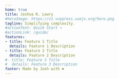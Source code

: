 ```yaml
---
home: true
title: Joshua R. Lowry
#heroImage: https://v1.vuepress.vuejs.org/hero.png
tagline: Simplifying complexity.
#actionText: Quick Start →
#actionLink: /guide/
features:
- title: Feature 1 Title
  details: Feature 1 Description
- title: Feature 2 Title
  details: Feature 2 Description
#- title: Feature 3 Title
#  details: Feature 3 Description
footer: Made by Josh with ❤️
---
```

